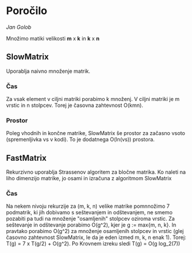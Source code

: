# Poročilo

*Jan Golob*

Množimo matiki velikosti **m** x **k** in **k** x **n**

## SlowMatrix
Uporablja naivno množenje matrik.

### Čas
Za vsak element v ciljni matriki porabimo k množenj. V ciljni matriki je m vrstic in n stolpcev.
Torej je časovna zahtevnost O(kmn).

### Prostor
Poleg vhodnih in končne matrike, SlowMatrix še prostor za začasno vsoto (spremenljivka vs v kodi).
To je dodatnega O(ln(vs)) prostora.

## FastMatrix
Rekurzivno uporablja Strassenov algoritem za bločne matrika. Ko naleti na liho dimenzijo matrike, jo osami in izračuna z algoritmom SlowMatrix

### Čas
Na nekem nivoju rekurzije za (m, k, n) velike matrike pomnnožimo 7 podmatrik, ki jih dobivamo s seštevanjem in odštevanjem, ne smemo pozabiti pa tudi na množenje "osamljenih" stolpcev oziroma vrstic. Za seštevanje in odštevanje porabimo O(g^2), kjer je g := max{m, n, k}. In pravtako porabimo O(g^2) za množenje osamljenih stolpcev in vrstic (glej časovno zahtevnost SlowMatrix, le da je eden izmed m, k, n enak 1).
Torej: T(g) = 7 x T(g/2) + O(g^2). Po Krovnem izreku sledi T(g) = O(g log_2(7))
